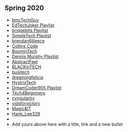 ## Spring 2020
- [bmcTechGuy](https://www.youtube.com/channel/UCabL6Ewd04q3h5Xc5PlrvFQ?view_as=subscriber)
- [EdTechJoker Playlist](https://www.youtube.com/playlist?list=PLJQupiji7J5e8t_dL8T1iVq-bMPElKTI2)
- [bridgebits Playlist](https://www.youtube.com/channel/UCCZqye8rNHguz3KrkScOYKQ/playlists)
- [SimpleTech Playlist](https://www.youtube.com/channel/UCm28UVuliqM8RsSlVa0NBHA?view_as=subscriber)
- [brendan6illeece](https://www.youtube.com/playlist?list=PLRpj-B9YL19M8iRq7VlY9zLrCHKD4JEvp)
- [Collins Code](https://www.youtube.com/channel/UCmTsz3Z6GxzTxfwGTz7nKkg?view_as=subscriber)
- [BoominTech](https://www.youtube.com/channel/UCEYT7XbvvLknkqorLHdrSJQ/?guided_help_flow=5)
- [Dennis Murphy Playlist](https://www.youtube.com/watch?v=ET_9XHTvJEA&list=PLpTH_c-Pgrd_qfMSWBH5U6dx73w5bPsNg)
- [AbstractFeel](https://www.youtube.com/playlist?list=PLJVIH4MDUvoGOIQcQSwdHeQkmu71YNUS_)
- [BLACKinTECH](https://www.youtube.com/channel/UCkjR9RZpsNaEFvbmYP2uZ4A/featured)
- [busitech](https://www.youtube.com/channel/UCKfg5JQqBSkpqI0xmZfYOyQ?view_as=subscriber)
- [dreamingfelicia](https://www.youtube.com/channel/UCQPw1ozw-l4zlE-xx8dEF5A/featured)
- [HystrixTech](https://www.youtube.com/channel/UCyNfRb-PoAeR8YKVY0IYy0A?view_as=subscriber)
- [DreamCoder905 Playlist](https://www.youtube.com/channel/UCiuXwRj_qGwfqapYSx4jGlQ)
- [Tech4Beginners](https://www.youtube.com/channel/UClVYOOgYdWjC9OxvkoPO5NQ?view_as=subscriber)
- [cyngularity](https://www.youtube.com/channel/UCdJgCivMb5aErPfopu5XumA?view_as=subscriber)
- [vidsforvictory](https://www.youtube.com/channel/UCBQ_FijiVP24YqQxKjrnJGA?guided_help_flow=3)
- [Magic&IT](https://www.youtube.com/channel/UCr3h6u8W8h1iVp9zwvPeI0A?view_as=subscriber)
- [Hank_Lee329](https://www.youtube.com/channel/UCGl5x3LHGvuWdcZ4DNSKS0A?view_as=subscriber)
- 
- Add yours above here with a title, link and a new bullet
